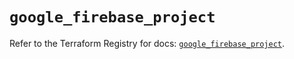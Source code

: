 # `google_firebase_project`

Refer to the Terraform Registry for docs: [`google_firebase_project`](https://registry.terraform.io/providers/hashicorp/google-beta/6.32.0/docs/resources/google_firebase_project).
